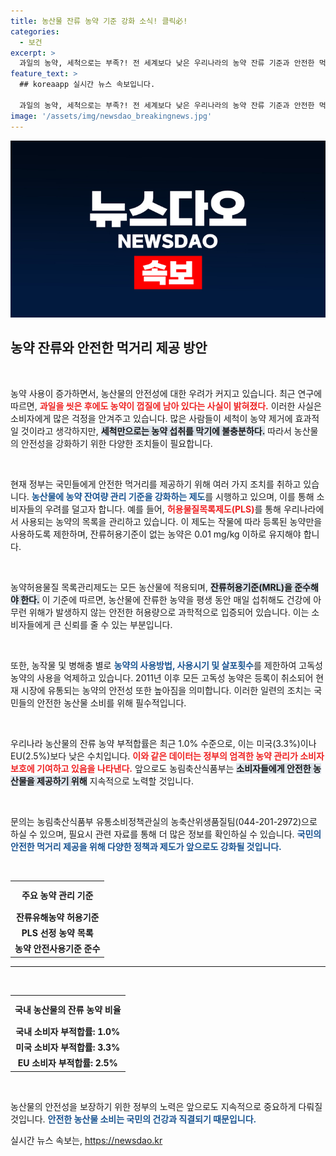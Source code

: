 ```yaml
---
title: 농산물 잔류 농약 기준 강화 소식! 클릭必!
categories:
  - 보건
excerpt: >
  과일의 농약, 세척으로는 부족?! 전 세계보다 낮은 우리나라의 농약 잔류 기준과 안전한 먹거리를 위한 정부의 정책을 알아보세요! 클릭하면 충격적인 진실이 기다립니다!
feature_text: >
  ## koreaapp 실시간 뉴스 속보입니다.

  과일의 농약, 세척으로는 부족?! 전 세계보다 낮은 우리나라의 농약 잔류 기준과 안전한 먹거리를 위한 정부의 정책을 알아보세요! 클릭하면 충격적인 진실이 기다립니다!
image: '/assets/img/newsdao_breakingnews.jpg'
---
```


<p><img src="/assets/img/newsdao_breakingnews.jpg" alt="koreaapp 속보" /></p>

<h2 data-ke-size="size26">농약 잔류와 안전한 먹거리 제공 방안</h2>

<p data-ke-size="size16">&nbsp;</p>

<p>농약 사용이 증가하면서, 농산물의 안전성에 대한 우려가 커지고 있습니다. 최근 연구에 따르면, <b><span style="color: #ee2323;">과일을 씻은 후에도 농약이 껍질에 남아 있다는 사실이 밝혀졌다.</span></b> 이러한 사실은 소비자에게 많은 걱정을 안겨주고 있습니다. 많은 사람들이 세척이 농약 제거에 효과적일 것이라고 생각하지만, <b><span style="background-color: #21538527;">세척만으로는 농약 섭취를 막기에 불충분하다.</span></b> 따라서 농산물의 안전성을 강화하기 위한 다양한 조치들이 필요합니다.</p>

<p data-ke-size="size16">&nbsp;</p>

<p>현재 정부는 국민들에게 안전한 먹거리를 제공하기 위해 여러 가지 조치를 취하고 있습니다. <b><span style="color: #1a5490;">농산물에 농약 잔여량 관리 기준을 강화하는 제도</span></b>를 시행하고 있으며, 이를 통해 소비자들의 우려를 덜고자 합니다. 예를 들어, <b><span style="color: #ee2323;">허용물질목록제도(PLS)</span></b>를 통해 우리나라에서 사용되는 농약의 목록을 관리하고 있습니다. 이 제도는 작물에 따라 등록된 농약만을 사용하도록 제한하며, 잔류허용기준이 없는 농약은 0.01 mg/kg 이하로 유지해야 합니다.</p>

<p data-ke-size="size16">&nbsp;</p>

<p>농약허용물질 목록관리제도는 모든 농산물에 적용되며, <b><span style="background-color: #21538527;">잔류허용기준(MRL)을 준수해야 한다.</span></b> 이 기준에 따르면, 농산물에 잔류한 농약을 평생 동안 매일 섭취해도 건강에 아무런 위해가 발생하지 않는 안전한 허용량으로 과학적으로 입증되어 있습니다. 이는 소비자들에게 큰 신뢰를 줄 수 있는 부분입니다.</p>

<p data-ke-size="size16">&nbsp;</p>

<p>또한, 농작물 및 병해충 별로 <b><span style="color: #1a5490;">농약의 사용방법, 사용시기 및 살포횟수</span></b>를 제한하여 고독성 농약의 사용을 억제하고 있습니다. 2011년 이후 모든 고독성 농약은 등록이 취소되어 현재 시장에 유통되는 농약의 안전성 또한 높아짐을 의미합니다. 이러한 일련의 조치는 국민들의 안전한 농산물 소비를 위해 필수적입니다.</p>

<p data-ke-size="size16">&nbsp;</p>

<p>우리나라 농산물의 잔류 농약 부적합률은 최근 1.0% 수준으로, 이는 미국(3.3%)이나 EU(2.5%)보다 낮은 수치입니다. <b><span style="color: #ee2323;">이와 같은 데이터는 정부의 엄격한 농약 관리가 소비자 보호에 기여하고 있음을 나타낸다.</span></b> 앞으로도 농림축산식품부는 <b><span style="background-color: #21538527;">소비자들에게 안전한 농산물을 제공하기 위해</span></b> 지속적으로 노력할 것입니다.</p>

<p data-ke-size="size16">&nbsp;</p>

<p>문의는 농림축산식품부 유통소비정책관실의 농축산위생품질팀(044-201-2972)으로 하실 수 있으며, 필요시 관련 자료를 통해 더 많은 정보를 확인하실 수 있습니다. <b><span style="color: #1a5490;">국민의 안전한 먹거리 제공을 위해 다양한 정책과 제도가 앞으로도 강화될 것입니다.</span></b></p>

<p data-ke-size="size16">&nbsp;</p>

<table style="width: 100%; border-collapse: collapse;">
  <tbody>
    <tr>
      <td style="text-align: center; height: 40px;"><b>주요 농약 관리 기준</b></td>
    </tr>
    <tr>
      <td style="text-align: center; height: 17px;"><b>잔류유해농약 허용기준</b></td>
    </tr>
    <tr>
      <td style="text-align: center; height: 17px;"><b>PLS 선정 농약 목록</b></td>
    </tr>
    <tr>
      <td style="text-align: center; height: 17px;"><b>농약 안전사용기준 준수</b></td>
    </tr>
  </tbody>
</table>

<hr>

<p data-ke-size="size16">&nbsp;</p>

<table style="width: 100%; border-collapse: collapse;">
  <tbody>
    <tr>
      <td style="text-align: center; height: 40px;"><b>국내 농산물의 잔류 농약 비율</b></td>
    </tr>
    <tr>
      <td style="text-align: center; height: 17px;"><b>국내 소비자 부적합률: 1.0%</b></td>
    </tr>
    <tr>
      <td style="text-align: center; height: 17px;"><b>미국 소비자 부적합률: 3.3%</b></td>
    </tr>
    <tr>
      <td style="text-align: center; height: 17px;"><b>EU 소비자 부적합률: 2.5%</b></td>
    </tr>
  </tbody>
</table>

<p data-ke-size="size16">&nbsp;</p>

<p>농산물의 안전성을 보장하기 위한 정부의 노력은 앞으로도 지속적으로 중요하게 다뤄질 것입니다. <b><span style="color: #1a5490;">안전한 농산물 소비는 국민의 건강과 직결되기 때문입니다.</span></b></p>
실시간 뉴스 속보는, <a href="https://newsdao.kr" rel="dofollow">https://newsdao.kr</a>


